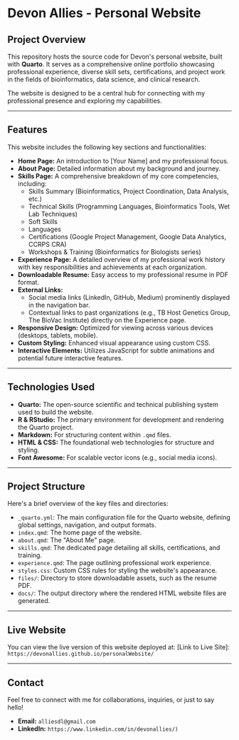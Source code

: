 # Devon Allies - Personal Website

## Project Overview

This repository hosts the source code for Devon's personal website, built with **Quarto**. It serves as a comprehensive online portfolio showcasing professional experience, diverse skill sets, certifications, and project work in the fields of bioinformatics, data science, and clinical research.

The website is designed to be a central hub for connecting with my professional presence and exploring my capabilities.

---

## Features

This website includes the following key sections and functionalities:

* **Home Page:** An introduction to [Your Name] and my professional focus.
* **About Page:** Detailed information about my background and journey.
* **Skills Page:** A comprehensive breakdown of my core competencies, including:
    * Skills Summary (Bioinformatics, Project Coordination, Data Analysis, etc.)
    * Technical Skills (Programming Languages, Bioinformatics Tools, Wet Lab Techniques)
    * Soft Skills
    * Languages
    * Certifications (Google Project Management, Google Data Analytics, CCRPS CRA)
    * Workshops & Training (Bioinformatics for Biologists series)
* **Experience Page:** A detailed overview of my professional work history with key responsibilities and achievements at each organization.
* **Downloadable Resume:** Easy access to my professional resume in PDF format.
* **External Links:**
    * Social media links (LinkedIn, GitHub, Medium) prominently displayed in the navigation bar.
    * Contextual links to past organizations (e.g., TB Host Genetics Group, The BioVac Institute) directly on the Experience page.
* **Responsive Design:** Optimized for viewing across various devices (desktops, tablets, mobile).
* **Custom Styling:** Enhanced visual appearance using custom CSS.
* **Interactive Elements:** Utilizes JavaScript for subtle animations and potential future interactive features.

---

## Technologies Used

* **Quarto:** The open-source scientific and technical publishing system used to build the website.
* **R & RStudio:** The primary environment for development and rendering the Quarto project.
* **Markdown:** For structuring content within `.qmd` files.
* **HTML & CSS:** The foundational web technologies for structure and styling.
* **Font Awesome:** For scalable vector icons (e.g., social media icons).

---

## Project Structure

Here's a brief overview of the key files and directories:

* `_quarto.yml`: The main configuration file for the Quarto website, defining global settings, navigation, and output formats.
* `index.qmd`: The home page of the website.
* `about.qmd`: The "About Me" page.
* `skills.qmd`: The dedicated page detailing all skills, certifications, and training.
* `experience.qmd`: The page outlining professional work experience.
* `styles.css`: Custom CSS rules for styling the website's appearance.
* `files/`: Directory to store downloadable assets, such as the resume PDF.
* `docs/`: The output directory where the rendered HTML website files are generated.

---

## Live Website

You can view the live version of this website deployed at:
[Link to Live Site]: `https://devonallies.github.io/personalWebsite/`

---

## Contact

Feel free to connect with me for collaborations, inquiries, or just to say hello!

* **Email:** `alliesdl@gmail.com`
* **LinkedIn:** `https://www.linkedin.com/in/devonallies/)`
